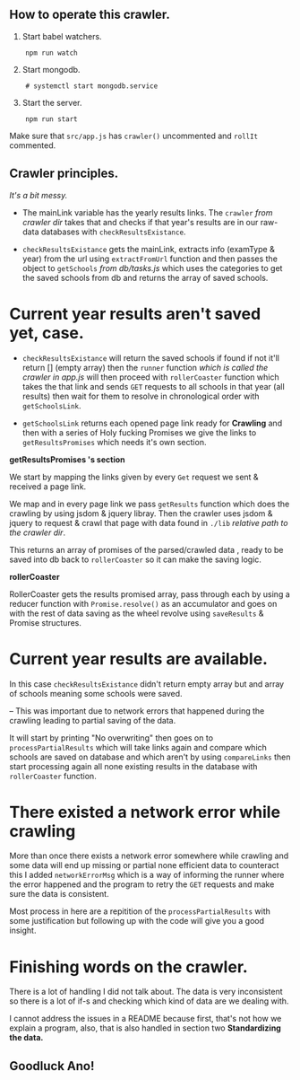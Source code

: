 ## How to operate this crawler.

1. Start babel watchers.

```
    npm run watch
```

2. Start mongodb.

```
    # systemctl start mongodb.service
```

3. Start the server.

```
    npm run start
```

Make sure that `src/app.js` has `crawler()` uncommented and `rollIt`
commented.

## Crawler principles.

*It's a bit messy.*

* The mainLink variable has the yearly results links. The `crawler` *from
  crawler dir* takes that and checks if that year's results are in our
  raw-data databases with `checkResultsExistance`.

* `checkResultsExistance` gets the mainLink, extracts info (examType
  & year) from the url using `extractFromUrl` function and then passes the
  object to `getSchools` *from db/tasks.js* which uses the categories to
  get the saved schools from db and returns the array of saved schools.


# Current year results aren't saved yet, case.

* `checkResultsExistance` will return the saved schools if found if not
  it'll return [] (empty array) then the `runner` function *which is
  called the crawler in app.js* will then proceed with `rollerCoaster`
  function which takes the that link and sends `GET` requests to all
  schools in that year (all results) then wait for them to resolve in
  chronological order with `getSchoolsLink`.

* `getSchoolsLink` returns each opened page link ready for **Crawling** and
  then with a series of Holy fucking Promises we give the links to
  `getResultsPromises` which needs it's own section.

**getResultsPromises 's section**

We start by mapping the links given by every `Get` request we sent
& received a page link.

We map and in every page link we pass `getResults` function which does the
crawling by using jsdom & jquery libray. Then the crawler uses jsdom
& jquery to request & crawl that page with data found in `./lib` *relative
path to the crawler dir*.

This returns an array of promises of the parsed/crawled data , ready to be
saved into db back to `rollerCoaster` so it can make the saving logic.

**rollerCoaster**

RollerCoaster gets the results promised array, pass through each by using
a reducer function with `Promise.resolve()` as an accumulator and goes on
with the rest of data saving as the wheel revolve using `saveResults`
& Promise structures.

# Current year results are available.

In this case `checkResultsExistance` didn't return empty array but and
array of schools meaning some schools were saved.

– This was important due to network errors that happened during the
crawling leading to partial saving of the data.

It will start by printing "No overwriting" then goes on to
`processPartialResults` which will take links again and compare which
schools are saved on database and which aren't by using `compareLinks`
then start processing again all none existing results in the database with
`rollerCoaster` function.


# There existed a network error while crawling

More than once there exists a network error somewhere while crawling and
some data will end up missing or partial none efficient data to counteract
this I added `networkErrorMsg` which is a way of informing the runner
where the error happened and the program to retry the `GET` requests and
make sure the data is consistent.

Most process in here are a repitition of the `processPartialResults` with
some justification but following up with the code will give you a good
insight.

# Finishing words on the crawler.

There is a lot of handling I did not talk about. The data is very
inconsistent so there is a lot of if-s and checking which kind of data are
we dealing with.

I cannot address the issues in a README because first, that's not how we
explain a program, also, that is also handled in section two
**Standardizing the data.**

## Goodluck Ano!
